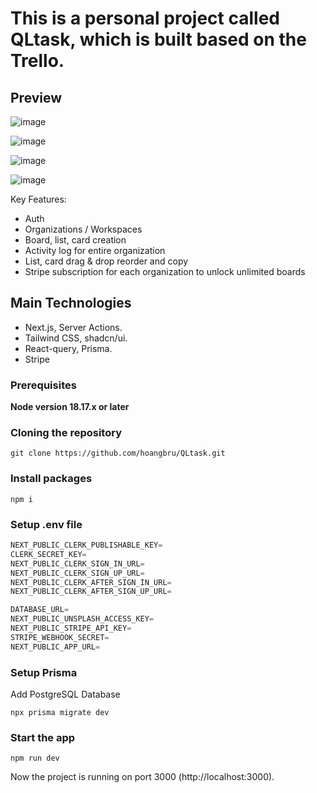 # This is a personal project called QLtask, which is built based on the Trello.

## Preview
![image](https://res.cloudinary.com/dxa8ks06k/image/upload/v1709804672/takemichi/org_qnpjbx.png)

![image](https://res.cloudinary.com/dxa8ks06k/image/upload/v1709804672/takemichi/board_nqz3uu.png)

![image](https://res.cloudinary.com/dxa8ks06k/image/upload/v1709804672/takemichi/card_uqeqqj.png)

![image](https://res.cloudinary.com/dxa8ks06k/image/upload/v1709804672/takemichi/front_i2go6p.png)

Key Features:
- Auth 
- Organizations / Workspaces
- Board, list, card creation
- Activity log for entire organization
- List, card drag & drop reorder and copy
- Stripe subscription for each organization to unlock unlimited boards

## Main Technologies

- Next.js, Server Actions.
- Tailwind CSS, shadcn/ui.
- React-query, Prisma.
- Stripe

### Prerequisites

**Node version 18.17.x or later**

### Cloning the repository

```shell
git clone https://github.com/hoangbru/QLtask.git
```

### Install packages

```shell
npm i
```

### Setup .env file


```js
NEXT_PUBLIC_CLERK_PUBLISHABLE_KEY=
CLERK_SECRET_KEY=
NEXT_PUBLIC_CLERK_SIGN_IN_URL=
NEXT_PUBLIC_CLERK_SIGN_UP_URL=
NEXT_PUBLIC_CLERK_AFTER_SIGN_IN_URL=
NEXT_PUBLIC_CLERK_AFTER_SIGN_UP_URL=

DATABASE_URL=
NEXT_PUBLIC_UNSPLASH_ACCESS_KEY=
NEXT_PUBLIC_STRIPE_API_KEY=
STRIPE_WEBHOOK_SECRET=
NEXT_PUBLIC_APP_URL=
```

### Setup Prisma

Add PostgreSQL Database

```shell
npx prisma migrate dev 

```

### Start the app

```shell
npm run dev
```
Now the project is running on port 3000 (http://localhost:3000).
